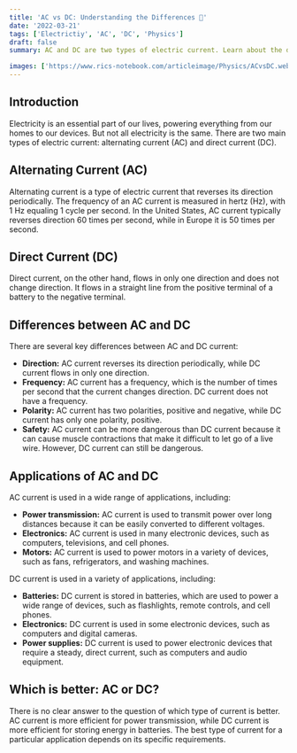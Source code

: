 ```yaml
---
title: 'AC vs DC: Understanding the Differences 🔌'
date: '2022-03-21'
tags: ['Electrictiy', 'AC', 'DC', 'Physics']
draft: false
summary: AC and DC are two types of electric current. Learn about the differences between AC and DC current, including frequency, direction, polarity, and applications.

images: ['https://www.rics-notebook.com/articleimage/Physics/ACvsDC.webp']
---
```


## Introduction

Electricity is an essential part of our lives, powering everything from our
homes to our devices. But not all electricity is the same. There are two main
types of electric current: alternating current (AC) and direct current (DC).

## Alternating Current (AC)

Alternating current is a type of electric current that reverses its direction
periodically. The frequency of an AC current is measured in hertz (Hz), with 1
Hz equaling 1 cycle per second. In the United States, AC current typically
reverses direction 60 times per second, while in Europe it is 50 times per
second.

## Direct Current (DC)

Direct current, on the other hand, flows in only one direction and does not
change direction. It flows in a straight line from the positive terminal of a
battery to the negative terminal.

## Differences between AC and DC

There are several key differences between AC and DC current:

- **Direction:** AC current reverses its direction periodically, while DC
  current flows in only one direction.
- **Frequency:** AC current has a frequency, which is the number of times per
  second that the current changes direction. DC current does not have a
  frequency.
- **Polarity:** AC current has two polarities, positive and negative, while DC
  current has only one polarity, positive.
- **Safety:** AC current can be more dangerous than DC current because it can
  cause muscle contractions that make it difficult to let go of a live wire.
  However, DC current can still be dangerous.

## Applications of AC and DC

AC current is used in a wide range of applications, including:

- **Power transmission:** AC current is used to transmit power over long
  distances because it can be easily converted to different voltages.
- **Electronics:** AC current is used in many electronic devices, such as
  computers, televisions, and cell phones.
- **Motors:** AC current is used to power motors in a variety of devices, such
  as fans, refrigerators, and washing machines.

DC current is used in a variety of applications, including:

- **Batteries:** DC current is stored in batteries, which are used to power a
  wide range of devices, such as flashlights, remote controls, and cell phones.
- **Electronics:** DC current is used in some electronic devices, such as
  computers and digital cameras.
- **Power supplies:** DC current is used to power electronic devices that
  require a steady, direct current, such as computers and audio equipment.

## Which is better: AC or DC?

There is no clear answer to the question of which type of current is better. AC
current is more efficient for power transmission, while DC current is more
efficient for storing energy in batteries. The best type of current for a
particular application depends on its specific requirements.
